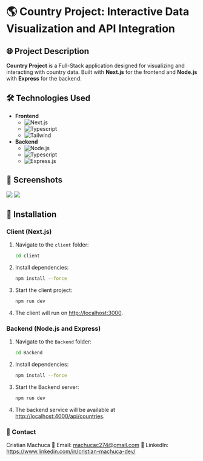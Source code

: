 # 🌎 Country Project: Interactive Data Visualization and API Integration


## 🌐 Project Description
**Country Project** is a Full-Stack application designed for visualizing and interacting with country data. Built with **Next.js** for the frontend and **Node.js** with **Express** for the backend.

## 🛠️ Technologies Used
- **Frontend**
  - ![Next.js](https://img.shields.io/badge/Next.js-000?logo=next.js&logoColor=white&style=for-the-badge)
  - ![Typescript](https://img.shields.io/badge/Typescript-000?logo=typescript&logoColor=white&style=for-the-badge)
  - ![Tailwind](https://img.shields.io/badge/Tailwind-000?logo=tailwind&logoColor=white&style=for-the-badge)
- **Backend**
  - ![Node.js](https://img.shields.io/badge/Node.js-339933?logo=node.js&logoColor=white&style=for-the-badge)
  - ![Typescript](https://img.shields.io/badge/Typescript-000?logo=typescript&logoColor=white&style=for-the-badge)
  - ![Express.js](https://img.shields.io/badge/Express.js-000000?logo=express&logoColor=white&style=for-the-badge)


## 📸 Screenshots
 ![](https://res.cloudinary.com/dutafv5us/image/upload/v1735252793/idqfoli2zourterhc4pm.png)
 ![](https://res.cloudinary.com/dutafv5us/image/upload/v1735252843/b7unm4rxumtlpwxngopo.png)

## 🚀 Installation

### Client (Next.js)
1. Navigate to the `client` folder:
    ```bash
    cd client
    ```

2. Install dependencies:
    ```bash
    npm install --force
    ```

3. Start the client project:
    ```bash
    npm run dev
    ```

4. The client will run on [http://localhost:3000](http://localhost:3000).

### Backend (Node.js and Express)
1. Navigate to the `Backend` folder:
    ```bash
    cd Backend
    ```

2. Install dependencies:
    ```bash
    npm install --force
    ```

3. Start the Backend server:
    ```bash
    npm run dev
    ```

4. The backend service will be available at [http://localhost:4000/api/countries](http://localhost:4000/api/countries).


### 👤 Contact
Cristian Machuca
📧 Email: machucac274@gmail.com
💼 LinkedIn: https://www.linkedin.com/in/cristian-machuca-dev/



